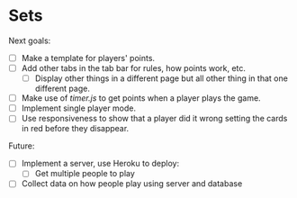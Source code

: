 # Sets

Next goals:
* [ ] Make a template for players' points.
* [ ] Add other tabs in the tab bar for rules, how points work, etc.
    * [ ] Display other things in a different page but all other thing in that one different page.
* [ ] Make use of *timer.js* to get points when a player plays the game.
* [ ] Implement single player mode. 
* [ ] Use responsiveness to show that a player did it wrong setting the cards in red before they disappear. 

Future:
* [ ] Implement a server, use Heroku to deploy:
    * [ ] Get multiple people to play 
* [ ] Collect data on how people play using server and database
